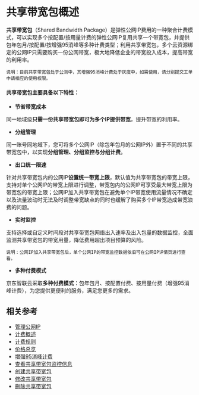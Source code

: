 # 共享带宽包概述

**共享带宽包**（Shared Bandwidth Package）是弹性公网IP费用的一种聚合计费模式，可以实现多个按配置/按用量计费的弹性公网IP复用共享一个带宽包，并提供包年包月/按配置/按增强95消峰等多种计费类型；利用共享带宽包，多个云资源绑定的公网IP只需要购买一份公网带宽，极大地降低企业的带宽投入成本，提高带宽的利用率。

```
说明：目前共享带宽包处于公测中，其增强95消峰计费处于灰度中，如需使用，请分别提交工单申请相应的使用权限。
```


#### 共享带宽包主要具备以下特性：

- **节省带宽成本**

同一地域级**只需一份共享带宽包即可为多个IP提供带宽**，提升带宽的利用率。


- **分组管理**

同一账号同地域下，您可将多个公网IP（除包年包月的公网IP外）置于不同的共享带宽包中，以实现**分组管理、分组监控与分组计费**。


- **出口统一限速**

针对共享带宽包内的公网IP**设置统一带宽上限**，默认值为共享带宽包的带宽上限，支持对单个公网IP的带宽上限进行调整，带宽包内的公网IP可享受最大带宽上限为带宽包的带宽上限；公网IP加入共享带宽包在避免单个IP带宽使用流量情况不确定以及流量波动时无法及时调整带宽缺点的同时也缓解了购买多个IP带宽造成带宽浪费的问题。

- **实时监控**

支持选择或自定义时间段对共享带宽包网络出入速率及出入包量的数据监控，全面监测共享带宽包的带宽用量，降低费用超出项目预算的风险。
```
说明：公网IP加入共享带宽包后，单个公网IP的带宽监控数据依旧可在公网IP详情页进行查看。
```

- **多种付费模式**

京东智联云采取**多种付费模式**：包年包月、按配置付费、按用量付费（增强95消峰计费），为您提供更便利的服务，满足您更多的需求。

## 相关参考
- [管理公网IP](../Getting-Started/Manage-IP.md)
- [计费概述](../Pricing/Billing-Overview.md)
- [计费规则](../Pricing/Billed-Rules.md)
- [价格总览](../Pricing/Price-Overview.md)
- [增强95消峰计费](../Pricing/Charge-By-Usage/Top5-Eliminate.md)
- [查看共享带宽包监控信息](../Operation-Guide/View-Monitoring.md)
- [创建共享带宽包](../Operation-Guide/Create-Bwp.md)
- [修改共享带宽包](../Operation-Guide/Modify-Bwp.md)
- [删除共享带宽包](../Operation-Guide/Delete-Bwp.md)
